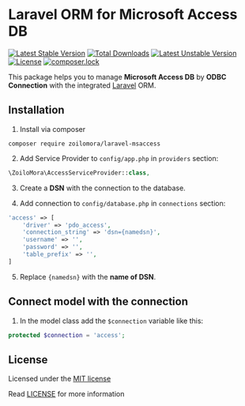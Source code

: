 # Laravel ORM for Microsoft Access DB
[![Latest Stable Version](https://poser.pugx.org/zoilomora/laravel-msaccess/v/stable)](https://packagist.org/packages/zoilomora/laravel-msaccess)
[![Total Downloads](https://poser.pugx.org/zoilomora/laravel-msaccess/downloads)](https://packagist.org/packages/zoilomora/laravel-msaccess)
[![Latest Unstable Version](https://poser.pugx.org/zoilomora/laravel-msaccess/v/unstable)](https://packagist.org/packages/zoilomora/laravel-msaccess)
[![License](https://poser.pugx.org/zoilomora/laravel-msaccess/license)](https://packagist.org/packages/zoilomora/laravel-msaccess)
[![composer.lock](https://poser.pugx.org/zoilomora/laravel-msaccess/composerlock)](https://packagist.org/packages/zoilomora/laravel-msaccess)

This package helps you to manage **Microsoft Access DB** by **ODBC Connection**
with the integrated [Laravel](https://github.com/laravel/laravel) ORM.

## Installation
1) Install via composer
```
composer require zoilomora/laravel-msaccess
```

2) Add Service Provider to `config/app.php` in `providers` section:
```php
\ZoiloMora\AccessServiceProvider::class,
```

3) Create a **DSN** with the connection to the database.

4) Add connection to `config/database.php` in `connections` section:
```php 
'access' => [
    'driver' => 'pdo_access',
    'connection_string' => 'dsn={namedsn}',
    'username' => '',
    'password' => '',
    'table_prefix' => '',
]
```

5) Replace `{namedsn}` with the **name of DSN**.

## Connect model with the connection
1) In the model class add the `$connection` variable like this:
```php 
protected $connection = 'access';
```

## License
Licensed under the [MIT license](http://opensource.org/licenses/MIT)

Read [LICENSE](LICENSE) for more information